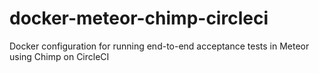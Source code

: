 # docker-meteor-chimp-circleci
Docker configuration for running end-to-end acceptance tests in Meteor using Chimp on CircleCI
